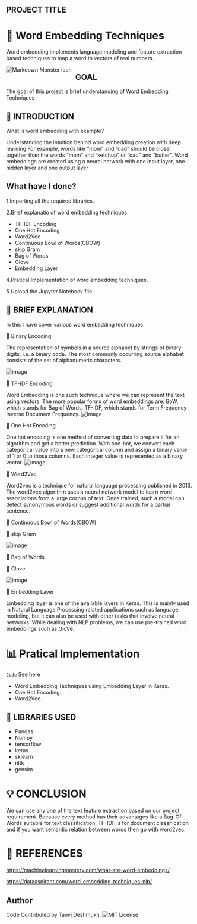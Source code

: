 ## PROJECT TITLE
# :dart: **Word Embedding Techniques**
Word embedding implements language modeling and feature extraction based techniques to map a word to vectors of real numbers.

<img src="https://cdn.analyticsvidhya.com/wp-content/uploads/2019/11/Word-Vectors.png"
     alt="Markdown Monster icon"
     style="float: left; margin-right: 10px;" />
  ## GOAL
The goal of this project is brief understanding of Word Embedding Techniques
     
##  :page_facing_up: INTRODUCTION
What is word embedding with example?

Understanding the intuition behind word embedding creation with deep learning.For example, words like “mom” and “dad” should be closer together than the words “mom” and “ketchup” or “dad” and “butter”. Word embeddings are created using a neural network with one input layer, one hidden layer and one output layer

## What have I done?

1.Importing all the required libraries.

2.Brief explanatio of word embedding techniques.
  * TF-IDF Encoding
  * One Hot Encoding
  * Word2Vec
  * Continuous Bowl of Words(CBOW)
  * skip Gram
  * Bag of Words
  * Glove
  * Embedding Layer
 
4.Pratical Implementation of word embedding techniques.

5.Upload  the Jupyter Notebook file.

## :page_facing_up:  **BRIEF EXPLANATION**
In this I have cover various word embedding techniques.


 :pushpin: Binary Encoding
 
 
 The representation of symbols in a source alphabet by strings of binary digits, i.e. a binary code. The most commonly occurring source alphabet consists of the set of    alphanumeric characters.
 
 
 ![image](https://user-images.githubusercontent.com/70129990/137106374-944c8906-9922-4dd0-a306-3f086f376bf8.png)

 
 :pushpin: TF-IDF Encoding
 
 
 Word Embedding is one such technique where we can represent the text using vectors. The more popular forms of word embeddings are: BoW, which stands for Bag of Words. TF-IDF, which stands for Term Frequency-Inverse Document Frequency.
 ![image](https://user-images.githubusercontent.com/70129990/137114847-4b9d28b7-f67f-4035-8b80-1bf272940f12.png)

 
 :pushpin: One Hot Encoding
 
 
One hot encoding is one method of converting data to prepare it for an algorithm and get a better prediction. With one-hot, we convert each categorical value into a new categorical column and assign a binary value of 1 or 0 to those columns. Each integer value is represented as a binary vector.
 ![image](https://user-images.githubusercontent.com/70129990/137106524-97195f01-76b2-481a-9d51-c40538f7a7d8.png)

 
 :pushpin: Word2Vec
 
 
  Word2vec is a technique for natural language processing published in 2013. The word2vec algorithm uses a neural network model to learn word associations from a large corpus of text. Once trained, such a model can detect synonymous words or suggest additional words for a partial sentence.
  
 :pushpin: Continuous Bowl of Words(CBOW)
 
 :pushpin: skip Gram
 
 ![image](https://user-images.githubusercontent.com/70129990/137114319-d76a8175-8baf-4a63-a0db-c5031b49ae44.png)

 :pushpin: Bag of Words
 
 :pushpin: Glove
 
  ![image](https://user-images.githubusercontent.com/70129990/137114756-e506f4c0-743b-48ad-b033-7741fa8d6b10.png)

 :pushpin: Embedding Layer
 
 
 Embedding layer is one of the available layers in Keras. This is mainly used in Natural Language Processing related applications such as language modeling, but it can also be used with other tasks that involve neural networks. While dealing with NLP problems, we can use pre-trained word embeddings such as GloVe.
 


# :bar_chart: **Pratical Implementation**

<code>Code</code> [See here](./word_embeddings.ipynb)
* Word Embedding Techniques using Embedding Layer in Keras.
* One Hot Encoding.
* Word2Vec.

 
## :key: LIBRARIES USED

* Pandas
* Numpy
* tensorflow
* keras
* sklearn
* nltk
* gensim

# :bulb:  CONCLUSION
We can use any one of the text feature extraction based on our project requirement. Because every method has their advantages  like a Bag-Of-Words suitable for text classification, TF-IDF is for document classification and if you want semantic relation between words then go with word2vec.


#  :thought_balloon: REFERENCES
https://machinelearningmastery.com/what-are-word-embeddings/

https://dataaspirant.com/word-embedding-techniques-nlp/













## Author
Code Contributed by Tanvi Deshmukh.
![MIT License](https://img.shields.io/badge/Made_With_Jupyter-2CA5E0?style=for-the-badge_Color=whit)

  
